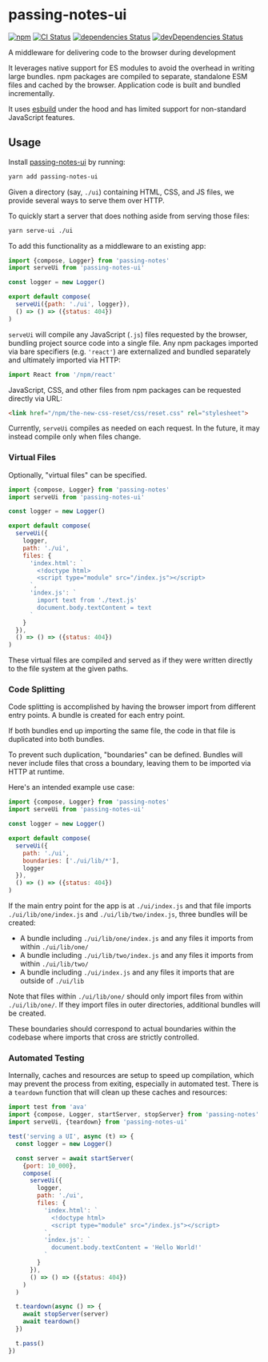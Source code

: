 # passing-notes-ui
[![npm](https://img.shields.io/npm/v/passing-notes-ui.svg)](https://www.npmjs.com/package/passing-notes-ui)
[![CI Status](https://github.com/vinsonchuong/passing-notes-ui/workflows/CI/badge.svg)](https://github.com/vinsonchuong/passing-notes-ui/actions?query=workflow%3ACI)
[![dependencies Status](https://david-dm.org/vinsonchuong/passing-notes-ui/status.svg)](https://david-dm.org/vinsonchuong/passing-notes-ui)
[![devDependencies Status](https://david-dm.org/vinsonchuong/passing-notes-ui/dev-status.svg)](https://david-dm.org/vinsonchuong/passing-notes-ui?type=dev)

A middleware for delivering code to the browser during development

It leverages native support for ES modules to avoid the overhead in writing
large bundles. npm packages are compiled to separate, standalone ESM files and
cached by the browser. Application code is built and bundled incrementally.

It uses [esbuild](https://esbuild.github.io/) under the hood and has limited
support for non-standard JavaScript features.

## Usage
Install [passing-notes-ui](https://www.npmjs.com/package/passing-notes-ui)
by running:

```sh
yarn add passing-notes-ui
```

Given a directory (say, `./ui`) containing HTML, CSS, and JS files, we provide
several ways to serve them over HTTP.

To quickly start a server that does nothing aside from serving those files:

```bash
yarn serve-ui ./ui
```

To add this functionality as a middleware to an existing app:

```javascript
import {compose, Logger} from 'passing-notes'
import serveUi from 'passing-notes-ui'

const logger = new Logger()

export default compose(
  serveUi({path: './ui', logger}),
  () => () => ({status: 404})
)
```

`serveUi` will compile any JavaScript (`.js`) files requested by the browser,
bundling project source code into a single file. Any npm packages imported via
bare specifiers (e.g. `'react'`) are externalized and bundled separately and
ultimately imported via HTTP:

```javascript
import React from '/npm/react'
```

JavaScript, CSS, and other files from npm packages can be requested directly via
URL:

```html
<link href="/npm/the-new-css-reset/css/reset.css" rel="stylesheet">
```

Currently, `serveUi` compiles as needed on each request. In the future, it may
instead compile only when files change.

### Virtual Files

Optionally, "virtual files" can be specified.

```javascript
import {compose, Logger} from 'passing-notes'
import serveUi from 'passing-notes-ui'

const logger = new Logger()

export default compose(
  serveUi({
    logger,
    path: './ui',
    files: {
      'index.html': `
        <!doctype html>
        <script type="module" src="/index.js"></script>
      `,
      'index.js': `
        import text from './text.js'
        document.body.textContent = text
      `
    }
  }),
  () => () => ({status: 404})
)
```

These virtual files are compiled and served as if they were written directly to
the file system at the given paths.

### Code Splitting

Code splitting is accomplished by having the browser import from different
entry points. A bundle is created for each entry point.

If both bundles end up importing the same file, the code in that file is
duplicated into both bundles.

To prevent such duplication, "boundaries" can be defined. Bundles will never
include files that cross a boundary, leaving them to be imported via HTTP at
runtime.

Here's an intended example use case:

```javascript
import {compose, Logger} from 'passing-notes'
import serveUi from 'passing-notes-ui'

const logger = new Logger()

export default compose(
  serveUi({
    path: './ui',
    boundaries: ['./ui/lib/*'],
    logger
  }),
  () => () => ({status: 404})
)
```

If the main entry point for the app is at `./ui/index.js` and that file imports
`./ui/lib/one/index.js` and `./ui/lib/two/index.js`, three bundles will be
created:

- A bundle including `./ui/lib/one/index.js` and any files it imports from
  within `./ui/lib/one/`
- A bundle including `./ui/lib/two/index.js` and any files it imports from
  within `./ui/lib/two/`
- A bundle including `./ui/index.js` and any files it imports that are outside
  of `./ui/lib`

Note that files within `./ui/lib/one/` should only import files from within
`./ui/lib/one/`. If they import files in outer directories, additional bundles
will be created.

These boundaries should correspond to actual boundaries within the codebase
where imports that cross are strictly controlled.

### Automated Testing

Internally, caches and resources are setup to speed up compilation, which may
prevent the process from exiting, especially in automated test. There is a
`teardown` function that will clean up these caches and resources:

```javascript
import test from 'ava'
import {compose, Logger, startServer, stopServer} from 'passing-notes'
import serveUi, {teardown} from 'passing-notes-ui'

test('serving a UI', async (t) => {
  const logger = new Logger()

  const server = await startServer(
    {port: 10_000},
    compose(
      serveUi({
        logger,
        path: './ui',
        files: {
          'index.html': `
            <!doctype html>
            <script type="module" src="/index.js"></script>
          `,
          'index.js': `
            document.body.textContent = 'Hello World!'
          `
        }
      }),
      () => () => ({status: 404})
    )
  )

  t.teardown(async () => {
    await stopServer(server)
    await teardown()
  })

  t.pass()
})
```
